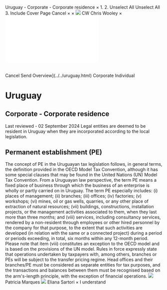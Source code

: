 Uruguay - Corporate - Corporate residence
×
1.
2.
Unselect All
Unselect All
3.
Include Cover Page
Cancel
×
×
![](../../-/media/world-wide-tax-summaries/attachments/global---chris-wooley.ashx%3Frev=ac5e5f3223b34096b1afc2a6009c7320&revision=ac5e5f32-23b3-4096-b1af-c2a6009c7320&hash=859B7ADC84DC2CBEC9760E9E6EE7DE6D0A8BFCDF)
CW
Chris Wooley
×
![](corporate-residence.html)
######
Cancel
Send
Overview](../../uruguay.html)
Corporate
Individual
# Uruguay
## Corporate - Corporate residence
Last reviewed - 02 September 2024
Legal entities are deemed to be resident in Uruguay when they are incorporated according to the local legislation.
## Permanent establishment (PE)
The concept of PE in the Uruguayan tax legislation follows, in general terms, the definition provided in the OECD Model Tax Convention, although it has some special clauses that may be found in the United Nations (UN) Model Tax Convention. From a Uruguayan law perspective, the term PE means a fixed place of business through which the business of an enterprise is wholly or partly carried on in Uruguay. The term PE especially includes: (i) places of management; (ii) branches; (iii) offices; (iv) factories; (v) workshops; (vi) mines, oil or gas wells, quarries, or any other place of extraction of natural resources; (vii) buildings, constructions, installation projects, or the management activities associated to them, when they last more than three months; and (viii) services, including consultancy services, rendered by a non-resident through employees or other hired personnel by the company for that purpose, to the extent that such activities are developed (in relation with the same or a connected project) during a period or periods exceeding, in total, six months within any 12-month period. Please note that item (viii) constitutes an exception to the OECD model and is based on the provisions of the UN model.
Rules in force expressly state that operations undertaken by taxpayers with, among others, branches or PEs will be subject to the transfer pricing regime. Head offices and their branches/PE must be considered as separate entities for tax purposes, and the transactions and balances between them must be recognised based on the arm's-length principle, with the exception of financial operations.
![](../../-/media/world-wide-tax-summaries/attachments/uruguay---patricia_marques.ashx%3Frev=9ca08aa83d064633bad1f7061ed66a8a&revision=9ca08aa8-3d06-4633-bad1-f7061ed66a8a&hash=E6A25A6DDA6DB537131D16EE1F10A89809644895)
Patricia Marques
![](../../-/media/world-wide-tax-summaries/attachments/uruguay---eliana-sartori.ashx%3Frev=20141a028feb4be6b4a3abed8069696e&revision=20141a02-8feb-4be6-b4a3-abed8069696e&hash=44C127579A7E60A113A22CE4EB397F116D368FA2)
Eliana Sartori
×
I understand